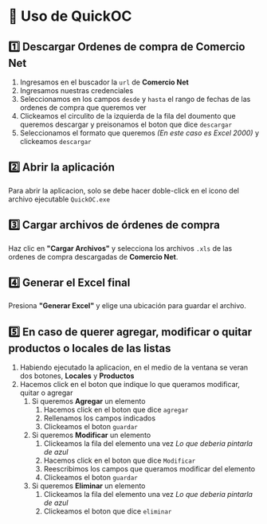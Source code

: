 # 📖 Uso de QuickOC

## :one: Descargar Ordenes de compra de **Comercio Net**
1. Ingresamos en el buscador la ```url``` de **Comercio Net**
2. Ingresamos nuestras credenciales
3. Seleccionamos en los campos `desde` y `hasta` el rango de fechas de las ordenes de compra que queremos ver
4. Clickeamos el circulito de la izquierda de la fila del doumento que queremos descargar y preisonamos el boton que dice ```descargar```
5. Seleccionamos el formato que queremos *(En este caso es Excel 2000)* y clickeamos ```descargar```

## 2️⃣ Abrir la aplicación
Para abrir la aplicacion, solo se debe hacer doble-click en el icono del archivo ejecutable ```QuickOC.exe```

## 3️⃣ Cargar archivos de órdenes de compra
Haz clic en **"Cargar Archivos"** y selecciona los archivos `.xls` de las ordenes de compra descargadas de **Comercio Net**.

## :four: Generar el Excel final
Presiona **"Generar Excel"** y elige una ubicación para guardar el archivo.

## :five: En caso de querer agregar, modificar o quitar **productos** o **locales** de las listas
1. Habiendo ejecutado la aplicacion, en el medio de la ventana se veran dos botones, **Locales** y **Productos**
2. Hacemos click en el boton que indique lo que queramos modificar, quitar o agregar
    1. Si queremos **Agregar** un elemento 
        1. Hacemos click en el boton que dice ```agregar```
        2. Rellenamos los campos indicados
        3. Clickeamos el boton ```guardar```
    2. Si queremos **Modificar** un elemento 
        1. Clickeamos la fila del elemento una vez *Lo que deberia pintarla de azul*
        2. Hacemos click en el boton que dice ```Modificar```
        3. Reescribimos los campos que queramos modificar del elemento
        4. Clickeamos el boton ```guardar```
    3. Si queremos **Eliminar** un elemento 
        1. Clickeamos la fila del elemento una vez *Lo que deberia pintarla de azul*
        2. Clickeamos el boton que dice ```eliminar```

        
